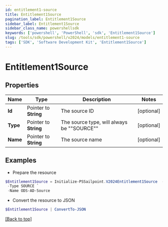 ```yaml
---
id: entitlement1-source
title: Entitlement1Source
pagination_label: Entitlement1Source
sidebar_label: Entitlement1Source
sidebar_class_name: powershellsdk
keywords: ['powershell', 'PowerShell', 'sdk', 'Entitlement1Source'] 
slug: /tools/sdk/powershell/v2024/models/entitlement1-source
tags: ['SDK', 'Software Development Kit', 'Entitlement1Source']
---
```



# Entitlement1Source

## Properties

Name | Type | Description | Notes
------------ | ------------- | ------------- | -------------
**Id** |  Pointer to **String** | The source ID | [optional] 
**Type** |  Pointer to **String** | The source type, will always be ""SOURCE"" | [optional] 
**Name** |  Pointer to **String** | The source name | [optional] 

## Examples

- Prepare the resource
```powershell
$Entitlement1Source = Initialize-PSSailpoint.V2024Entitlement1Source  -Id 2c9180827ca885d7017ca8ce28a000eb `
 -Type SOURCE `
 -Name ODS-AD-Source
```

- Convert the resource to JSON
```powershell
$Entitlement1Source | ConvertTo-JSON
```


[[Back to top]](#) 


